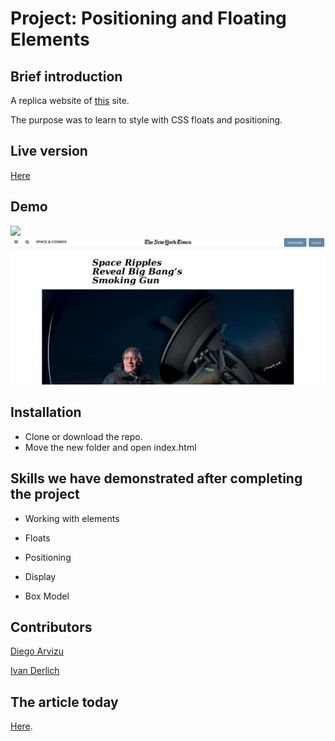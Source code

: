 # Project: Positioning and Floating Elements

## Brief introduction

A replica website of [this](https://web.archive.org/web/20190410204320/https://www.nytimes.com/2014/03/18/science/space/detection-of-waves-in-space-buttresses-landmark-theory-of-big-bang.html?_r=0) site.

The purpose was to learn to style with CSS floats and positioning.

## Live version

[Here](https://ivanderlich.github.io/newyorktimesarticle/)

## Demo

![](docs/vid.gif)
![](docs/1.png)

## Installation

- Clone or download the repo. 
- Move the new folder and open index.html

## Skills we have demonstrated after completing the project

- Working with elements

- Floats

- Positioning

- Display 

- Box Model

## Contributors

[Diego Arvizu](https://github.com/diegoarvz4)

[Ivan Derlich](https://github.com/IvanDerlich)

## The article today

[Here](http://www.nytimes.com/2014/03/18/science/space/detection-of-waves-in-space-buttresses-landmark-theory-of-big-bang.html?_r=0).
